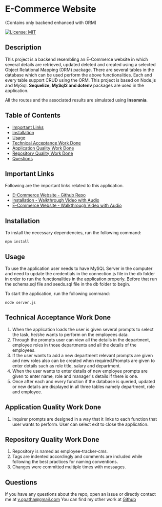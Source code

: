 # E-Commerce Website
  (Contains only backend enhanced with ORM)

  [![License: MIT](https://img.shields.io/badge/License-MIT-yellow.svg)](https://opensource.org/licenses/MIT)
     
  ## Description
  This project is a backend resembling an E-Commerce website in which several details are retrieved, updated deleted and created using a selected Object Relational Mapping (ORM) package. There are several tables in the database which can be used perform the above functionalities. Each and every table support CRUD using the ORM. This project is based on Node.js and MySql. **Sequelize, MySql2 and dotenv** packages are used in the application.

  All the routes and the associated results are simulated using **Insomnia**.
  
  ## Table of Contents
  * [Important Links](#Important-Links)
  * [Installation](#Installation)
  * [Usage](#Usage)
  * [Technical Acceptance Work Done](#Technical-Acceptance-Work-Done)
  * [Application Quality Work Done](#Application-Quality-Work-Done)
  * [Repository Quality Work Done](#Repository-Quality-Work-Done)
  * [Questions](#Questions)

  ## Important Links
  Following are the important links related to this application.
  * [E-Commerce Website - Github Repo](https://github.com/vish-opatha/e-commerce-backend)
  * [Installation - Walkthrough Video with Audio](https://drive.google.com/file/d/14ZzUPGWYC8hmmlZoJsuGle0x0dA5GlU0/view?usp=sharing) 
  * [E-Commerce Website - Walkthrough Video with Audio]()

  
  ## Installation
  To install the necessary dependencies, run the following command:

  ```
  npm install 
  ```
  
  ## Usage
  To use the application user needs to have MySQL Server in the computer and need to update the credentials in the connection.js file in the db folder in order to run the functionalities in the application properly. Before that run the schema.sql file and seeds.sql file in the db folder to begin.

  To start the application, run the following command:

  ```
  node server.js
  ```

  ## Technical Acceptance Work Done
  1. When the application loads the user is given several prompts to select the task, he/she wants to perform on the employees data.
  2. Through the prompts user can view all the details in the department, employee roles in those departments and all the details of the employees.
  3. If the user wants to add a new department relevant prompts are given and new roles also can be created when required.Prompts are given to enter details such as role title, salary and department.
  4. When the user wants to enter details of new employee prompts are given to enter name, role and manager's details if there is one.
  5. Once after each and every function if the database is queried, updated or new details are displayed in all three tables namely department, role and employee.
  ## Application Quality Work Done
  1. Inquirer prompts are designed in a way that it links to each function that user wants to perform. User can select exit to close the application. 
  ## Repository Quality Work Done
  1. Repository is named as employee-tracker-cms.
  2. Tags are indented accordingly and comments are included while following the best practices for naming conventions.
  3. Changes were committed multiple times with messages.

  ## Questions
  If you have any questions about the repo, open an issue or directly contact me at <v.opatha@gmail.com> You can find my other work at [Github](https://github.com/vish-op)